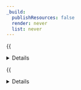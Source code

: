 ```yaml
---
_build:
  publishResources: false
  render: never
  list: never
---
```


{{<details header="Authenticated Origin Pulls">}}

[Authenticated Origin Pulls](/ssl/origin-configuration/authenticated-origin-pull/) helps ensure requests to your origin server come from the Cloudflare network.

- **Security**: Very secure.
- **Availability**: All customers.
- **Challenges**:
  - Requires [Full](/ssl/origin-configuration/ssl-modes/full/) or [Full (strict)](/ssl/origin-configuration/ssl-modes/full-strict/) encryption modes.
  - Requires more configuration efforts for application and server, such as uploading a certificate and configuring the server to use it.
  - For more strict security, you should upload your own certificate. Although Cloudflare provides you a certificate for easy configuration, this certificate only guarantees that a request is coming from the Cloudflare network.
  - Not scalable for large numbers of origin servers.

</div>
</details>

{{<details header="Cloudflare Tunnel (SSH / RDP)">}}

{{<render file="_cloudflare-tunnels-origin-description.md">}}

</div>
</details>
